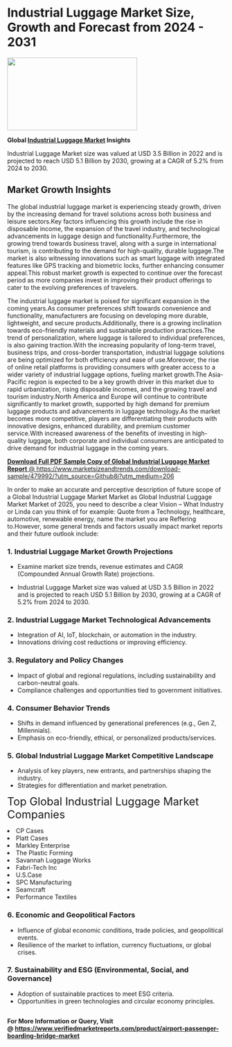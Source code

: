 <H1>Industrial Luggage Market Size, Growth and Forecast from 2024 - 2031</H1><img class="aligncenter size-medium wp-image-584254" src="https://thirdeyenews.in/wp-content/uploads/2024/09/Global-Market-Research-300x168.jpeg" alt="" width="300" height="168" /><p><strong>Global&nbsp;<a href="https://www.marketsizeandtrends.com/download-sample/479992/?utm_source=Github8j?utm_medium=206">Industrial Luggage Market</a> Insights</strong></p><p>Industrial Luggage Market size was valued at USD 3.5 Billion in 2022 and is projected to reach USD 5.1 Billion by 2030, growing at a CAGR of 5.2% from 2024 to 2030.</p><p><h2>Market Growth Insights</h2> <p>The global industrial luggage market is experiencing steady growth, driven by the increasing demand for travel solutions across both business and leisure sectors.Key factors influencing this growth include the rise in disposable income, the expansion of the travel industry, and technological advancements in luggage design and functionality.Furthermore, the growing trend towards business travel, along with a surge in international tourism, is contributing to the demand for high-quality, durable luggage.The market is also witnessing innovations such as smart luggage with integrated features like GPS tracking and biometric locks, further enhancing consumer appeal.This robust market growth is expected to continue over the forecast period as more companies invest in improving their product offerings to cater to the evolving preferences of travelers.<a href="#"></a> </p> <p>The industrial luggage market is poised for significant expansion in the coming years.As consumer preferences shift towards convenience and functionality, manufacturers are focusing on developing more durable, lightweight, and secure products.Additionally, there is a growing inclination towards eco-friendly materials and sustainable production practices.The trend of personalization, where luggage is tailored to individual preferences, is also gaining traction.With the increasing popularity of long-term travel, business trips, and cross-border transportation, industrial luggage solutions are being optimized for both efficiency and ease of use.Moreover, the rise of online retail platforms is providing consumers with greater access to a wider variety of industrial luggage options, fueling market growth.The Asia-Pacific region is expected to be a key growth driver in this market due to rapid urbanization, rising disposable incomes, and the growing travel and tourism industry.North America and Europe will continue to contribute significantly to market growth, supported by high demand for premium luggage products and advancements in luggage technology.As the market becomes more competitive, players are differentiating their products with innovative designs, enhanced durability, and premium customer service.With increased awareness of the benefits of investing in high-quality luggage, both corporate and individual consumers are anticipated to drive demand for industrial luggage in the coming years.<a href="#"></p><p><span class=""><strong>Download Full PDF Sample Copy of Global Industrial Luggage Market Report</strong> @ <a href="https://www.marketsizeandtrends.com/download-sample/479992/?utm_source=Github8j?utm_medium=206" target="_blank">https://www.marketsizeandtrends.com/download-sample/479992/?utm_source=Github8j?utm_medium=206</a></span></p><p>In order to make an accurate and perceptive description of future scope of a Global&nbsp;Industrial Luggage Market Market as Global&nbsp;Industrial Luggage Market Market of 2025, you need to describe a clear Vision &ndash; What Industry or Linda can you think of for example: Quote from a Technology, healthcare, automotive, renewable energy, name the market you are Reffering to.However, some general trends and factors usually impact market reports and their future outlook include:</p><h3>1.&nbsp;<strong>Industrial Luggage Market Growth Projections</strong></h3><ul><li>Examine market size trends, revenue estimates and CAGR (Compounded Annual Growth Rate) projections.</li><li><p>Industrial Luggage Market size was valued at USD 3.5 Billion in 2022 and is projected to reach USD 5.1 Billion by 2030, growing at a CAGR of 5.2% from 2024 to 2030.</p></li></ul><h3>2.&nbsp;<strong>Industrial Luggage Market Technological Advancements</strong></h3><ul><li>Integration of AI, IoT, blockchain, or automation in the industry.</li><li>Innovations driving cost reductions or improving efficiency.</li></ul><h3>3.&nbsp;<strong>Regulatory and Policy Changes</strong></h3><ul><li>Impact of global and regional regulations, including sustainability and carbon-neutral goals.</li><li>Compliance challenges and opportunities tied to government initiatives.</li></ul><h3>4.&nbsp;<strong>Consumer Behavior Trends</strong></h3><ul><li>Shifts in demand influenced by generational preferences (e.g., Gen Z, Millennials).</li><li>Emphasis on eco-friendly, ethical, or personalized products/services.</li></ul><h3>5.&nbsp;<strong>Global Industrial Luggage Market Competitive Landscape</strong></h3><ul><li>Analysis of key players, new entrants, and partnerships shaping the industry.</li><li>Strategies for differentiation and market penetration.</li></ul><p data-pm-slice="1 1 []"><span style="color: inherit; font-family: inherit; font-size: 25px;">Top Global Industrial Luggage Market Companies</span></p><div class="" data-test-id=""><p><li>CP Cases</li><li> Platt Cases</li><li> Markley Enterprise</li><li> The Plastic Forming</li><li> Savannah Luggage Works</li><li> Fabri-Tech Inc</li><li> U.S.Case</li><li> SPC Manufacturing</li><li> Seamcraft</li><li> Performance Textiles</li></p></div><h3>6.&nbsp;<strong>Economic and Geopolitical Factors</strong></h3><ul><li>Influence of global economic conditions, trade policies, and geopolitical events.</li><li>Resilience of the market to inflation, currency fluctuations, or global crises.</li></ul><h3>7.&nbsp;<strong>Sustainability and ESG (Environmental, Social, and Governance)</strong></h3><ul><li>Adoption of sustainable practices to meet ESG criteria.</li><li>Opportunities in green technologies and circular economy principles.</li></ul><h2><strong style="font-size: 14px;">For More Information or Query, Visit @&nbsp;</strong><a style="background-color: #ffffff; font-size: 14px;" href="https://www.marketsizeandtrends.com/report/industrial-luggage-market/" target="_blank">https://www.verifiedmarketreports.com/product/airport-passenger-boarding-bridge-market</a></h2>